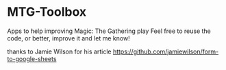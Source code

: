 # MTG-Toolbox
Apps to help improving Magic: The Gathering play
Feel free to reuse the code, or better, improve it and let me know!

thanks to Jamie Wilson for his article https://github.com/jamiewilson/form-to-google-sheets

